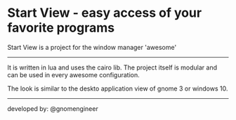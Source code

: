 # Start View - easy access of your favorite programs

Start View is a project for the window manager 'awesome'  

---
It is written in lua and uses the cairo lib. The project itself is modular and can be used in every awesome configuration.

The look is similar to the deskto application view of gnome 3 or windows 10.

---
developed by: @gnomengineer
